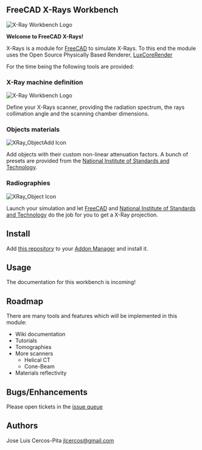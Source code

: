 ## FreeCAD X-Rays Workbench

![X-Ray Workbench Logo](https://gitlab.com/sanguinariojoe/freecad.xray/-/raw/main/freecad/xray/resources/icons/XRay_Workbench.svg)

**Welcome to FreeCAD X-Rays!**

X-Rays is a module for [FreeCAD](https://www.freecadweb.org) to simulate X-Rays.
To this end the module uses the Open Source Physically Based Renderer, [LuxCoreRender](https://luxcorerender.org)

For the time being the following tools are provided:

### X-Ray machine definition

![X-Ray Workbench Logo](https://gitlab.com/sanguinariojoe/freecad.xray/-/raw/main/freecad/xray/resources/icons/XRay_Workbench.svg)

Define your X-Rays scanner, providing the radiation spectrum, the rays
collimation angle and the scanning chamber dimensions.

### Objects materials

![XRay_ObjectAdd Icon](https://gitlab.com/sanguinariojoe/freecad.xray/-/raw/main/freecad/xray/resources/icons/XRay_ObjectAdd.svg)

Add objects with their custom non-linear attenuation factors. A bunch of presets
are provided from the [National Institute of Standards and Technology](https://www.nist.gov/pml/x-ray-mass-attenuation-coefficients).

### Radiographies

![XRay_Object Icon](https://gitlab.com/sanguinariojoe/freecad.xray/-/raw/main/freecad/xray/resources/icons/XRay_Object.svg)

Launch your simulation and let [FreeCAD](https://www.freecadweb.org) and
[National Institute of Standards and Technology](https://www.nist.gov/pml/x-ray-mass-attenuation-coefficients)
do the job for you to get a X-Ray projection.

## Install

Add [this repository](https://gitlab.com/sanguinariojoe/freecad.xray.git) to
your [Addon Manager](https://wiki.freecadweb.org/Addon_manager) and install it.

## Usage

The documentation for this workbench is incoming!

## Roadmap

There are many tools and features which will be implemented in this module:

 - Wiki documentation
 - Tutorials
 - Tomographies
 - More scanners
   - Helical CT
   - Cone-Beam
 - Materials reflectivity

## Bugs/Enhancements

Please open tickets in the [issue queue](https://gitlab.com/sanguinariojoe/freecad.xray/-/issues)

## Authors

Jose Luis Cercos-Pita <jlcercos@gmail.com>
